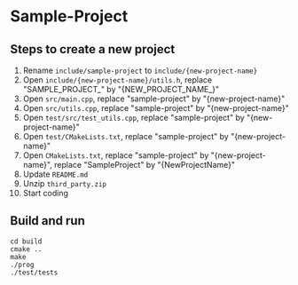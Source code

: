 # Sample-Project

## Steps to create a new project
1. Rename `include/sample-project` to `include/{new-project-name}`
2. Open `include/{new-project-name}/utils.h`, replace "SAMPLE_PROJECT_" by "{NEW_PROJECT_NAME_}"
3. Open `src/main.cpp`, replace "sample-project" by "{new-project-name}"
4. Open `src/utils.cpp`, replace "sample-project" by "{new-project-name}"
5. Open `test/src/test_utils.cpp`, replace "sample-project" by "{new-project-name}"
6. Open `test/CMakeLists.txt`, replace "sample-project" by "{new-project-name}"
7. Open `CMakeLists.txt`, replace "sample-project" by "{new-project-name}", replace "SampleProject" by "{NewProjectName}"
8. Update `README.md`
9. Unzip `third_party.zip`
10. Start coding

## Build and run
```
cd build
cmake ..
make
./prog
./test/tests
```
